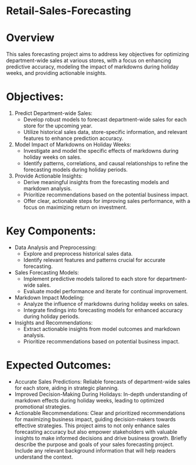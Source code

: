 # Retail-Sales-Forecasting
# Overview
This sales forecasting project aims to address key objectives for optimizing department-wide sales at various stores, with a focus on enhancing predictive accuracy, modeling the impact of markdowns during holiday weeks, and providing actionable insights.
# Objectives:
1. Predict Department-wide Sales:
     * Develop robust models to forecast department-wide sales for each store for the upcoming year.
     * Utilize historical sales data, store-specific information, and relevant features to enhance prediction accuracy.
2. Model Impact of Markdowns on Holiday Weeks:
     * Investigate and model the specific effects of markdowns during holiday weeks on sales.
     * Identify patterns, correlations, and causal relationships to refine the forecasting models during holiday periods.
3. Provide Actionable Insights:
     * Derive meaningful insights from the forecasting models and markdown analysis.
     * Prioritize recommendations based on the potential business impact.
     * Offer clear, actionable steps for improving sales performance, with a focus on maximizing return on investment.
# Key Components:
- Data Analysis and Preprocessing:
     * Explore and preprocess historical sales data.
     * Identify relevant features and patterns crucial for accurate forecasting.
- Sales Forecasting Models:
     * Implement predictive models tailored to each store for department-wide sales.
     * Evaluate model performance and iterate for continual improvement.
- Markdown Impact Modeling:
     * Analyze the influence of markdowns during holiday weeks on sales.
     * Integrate findings into forecasting models for enhanced accuracy during holiday periods.
- Insights and Recommendations:
     * Extract actionable insights from model outcomes and markdown analysis.
     * Prioritize recommendations based on potential business impact.
# Expected Outcomes:
- Accurate Sales Predictions:
       Reliable forecasts of department-wide sales for each store, aiding in strategic 
planning.
- Improved Decision-Making During Holidays:
      In-depth understanding of markdown effects during holiday weeks, leading to optimized 
promotional strategies.
- Actionable Recommendations:
       Clear and prioritized recommendations for maximizing business impact, guiding decision-makers towards effective strategies. This project aims to not only enhance sales forecasting accuracy but also empower stakeholders with valuable insights to make informed decisions and drive business growth. Briefly describe the purpose and goals of your sales forecasting project. Include any relevant background information that will help readers understand the context.
       
